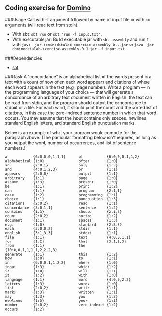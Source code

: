 ## Coding exercise for [Domino](http://www.dominodatalab.com)
###Usage
Call with -f argument followed by name of input file or with no arguments (will read text from stdin).
- With sbt: `sbt run` or `sbt "run -f input.txt"`.
- With executable jar: Build executable jar with `sbt assembly` and run it with `java -jar dominodatalab-exercise-assembly-0.1.jar` or `java -jar dominodatalab-exercise-assembly-0.1.jar -f input.txt`

###Dependencies
- [sbt](https://github.com/sbt/sbt)

###Task
A "concordance" is an alphabetical list of the words present in a text with a count of how often each word appears and citations of where each word appears in the text (e.g., page number). Write a program — in the programming language of your choice — that will generate a concordance of an arbitrary text document written in English: the text can be read from stdin, and the program should output the concordance to stdout or a file. For each word, it should print the count and the sorted list of citations, in this case the zero-indexed sentence number in which that word occurs. You may assume that the input contains only spaces, newlines, standard English letters, and standard English punctuation marks.

Below is an example of what your program would compute for the paragraph above. (The particular formatting below isn't required, as long as you output the word, number of occurrences, and list of sentence numbers.)


    a            {6:0,0,0,1,1,1}      of           {6:0,0,0,1,1,2}
    alphabetical {1:0}                often        {1:0}
    an           {2:0,1}              only         {1:3}
    and          {4:0,1,2,3}          or           {1:1}
    appears      {2:0,0}              output       {1:1}
    arbitrary    {1:1}                page         {1:0}
    assume       {1:3}                present      {1:0}
    be           {1:1}                print        {1:2}
    can          {1:1}                program      {2:1,1}
    case         {1:2}                programming  {1:1}
    choice       {1:1}                punctuation  {1:3}
    citations    {2:0,2}              read         {1:1}
    concordance  {3:0,1,1}            sentence     {1:2}
    contains     {1:3}                should       {2:1,2}
    count        {2:0,2}              sorted       {1:2}
    document     {1:1}                spaces       {1:3}
    e.g.         {1:0}                standard     {2:3,3}
    each         {3:0,0,2}            stdin        {1:1}
    english      {3:1,3,3}            stdout       {1:1}
    file         {1:1}                text         {4:0,0,1,1}
    for          {1:2}                that         {3:1,2,3}
    from         {1:1}                the          {10:0,0,1,1,1,1,2,2,2,3}
    generate     {1:1}                this         {1:2}
    how          {1:0}                to           {1:1}
    in           {6:0,0,1,1,2,2}      where        {1:0}
    input        {1:3}                which        {1:2}
    is           {1:0}                will         {1:1}
    it           {1:2}                with         {1:0}
    language     {1:1}                word         {4:0,0,2,2}
    letters      {1:3}                words        {1:0}
    list         {2:0,2}              write        {1:1}
    marks        {1:3}                written      {1:1}
    may          {1:3}                you          {1:3}
    newlines     {1:3}                your         {1:1}
    number       {2:0,2}              zero-indexed {1:2}
    occurs       {1:2}            
